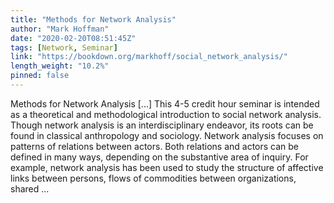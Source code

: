 ```yaml
---
title: "Methods for Network Analysis"
author: "Mark Hoffman"
date: "2020-02-20T08:51:45Z"
tags: [Network, Seminar]
link: "https://bookdown.org/markhoff/social_network_analysis/"
length_weight: "10.2%"
pinned: false
---
```


Methods for Network Analysis [...] This 4-5 credit hour seminar is intended as a theoretical and methodological introduction to social network analysis. Though network analysis is an interdisciplinary endeavor, its roots can be found in classical anthropology and sociology. Network analysis focuses on patterns of relations between actors. Both relations and actors can be defined in many ways, depending on the substantive area of inquiry. For example, network analysis has been used to study the structure of affective links between persons, flows of commodities between organizations, shared ...

